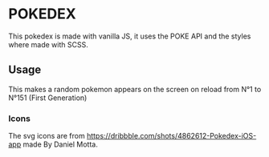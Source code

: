 # POKEDEX

This pokedex is made with vanilla JS, it uses the POKE API and the styles where made with SCSS.

## Usage

This makes a random pokemon appears on the screen on reload from N°1 to N°151 (First Generation)

### Icons 

The svg icons are from https://dribbble.com/shots/4862612-Pokedex-iOS-app made By Daniel Motta.
